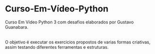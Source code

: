 # Curso-Em-Vídeo-Python
Curso Em Vídeo Python 3 com desafios elaborados por Gustavo Guanabara. 
######
O objetivo é executar os exercicios propostos de varias formas criativas, assim testando diferentes ferramentas e estruturas.

